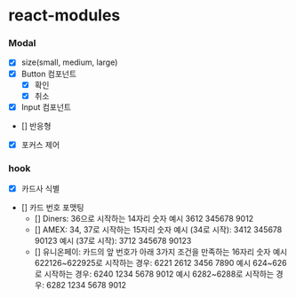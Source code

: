 # react-modules

### Modal

- [x] size(small, medium, large)
- [x] Button 컴포넌트
  - [x] 확인
  - [x] 취소
- [x] Input 컴포넌트
- [] 반응형
- [x] 포커스 제어

### hook

- [x] 카드사 식별
- [] 카드 번호 포맷팅
  - [] Diners: 36으로 시작하는 14자리 숫자
    예시 3612 345678 9012
  - [] AMEX: 34, 37로 시작하는 15자리 숫자
    예시 (34로 시작): 3412 345678 90123
    예시 (37로 시작): 3712 345678 90123
  - [] 유니온페이: 카드의 앞 번호가 아래 3가지 조건을 만족하는 16자리 숫자
    예시 622126~622925로 시작하는 경우: 6221 2612 3456 7890
    예시 624~626로 시작하는 경우: 6240 1234 5678 9012
    예시 6282~6288로 시작하는 경우: 6282 1234 5678 9012
